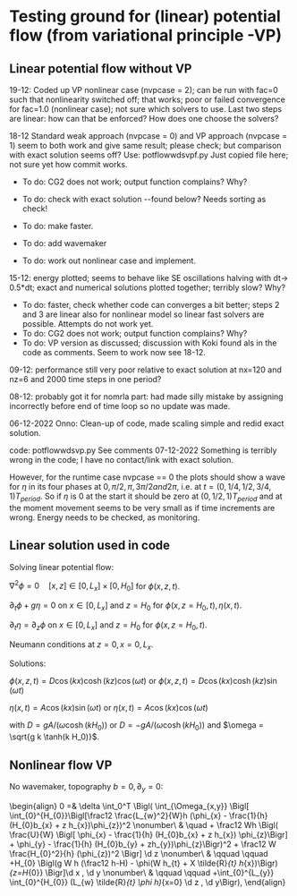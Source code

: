 # Testing ground for (linear) potential flow (from variational principle -VP)

## Linear potential flow without VP

19-12: Coded up VP nonlinear case (nvpcase = 2); can be run with fac=0 such that nonlinearity switched off; that works; poor or failed convergence for fac=1.0 (nonlinear case); not sure which solvers to use. Last two steps are linear: how can that be enforced? How does one choose the solvers?
 

18-12 Standard weak approach (nvpcase = 0) and VP approach (nvpcase = 1) seem to both work and give same result; please check; but comparison with exact solution seems off? Use: potflowwdsvpf.py
Just copied file here; not sure yet how commit works. 
- To do: CG2 does not work; output function complains? Why?
- To do: check with exact solution --found below? Needs sorting as check!
- To do: make faster.

- To do: add wavemaker
- To do: work out nonlinear case and implement.

15-12: energy plotted; seems to behave like SE oscillations halving with dt-> 0.5*dt; exact and numerical solutions plotted together; terribly slow? Why?
- To do: faster, check whether code can converges a bit better; steps 2 and 3 are linear also for nonlinear model so linear fast solvers are possible.
Attempts do not work yet.
- To do: CG2 does not work; output function complains? Why?
- To do: VP version as discussed; discussion with Koki found als in the code as comments. Seem to work now see 18-12.

09-12: performance still very poor relative to exact solution at nx=120 and nz=6 and 2000 time steps in one period?

08-12: probably got it for nomrla part: had made silly mistake by assigning incorrectly before end of time loop so no update was made.

06-12-2022 Onno: Clean-up of code, made scaling simple and redid exact solution.

code: potflowwdsvp.py
See comments 07-12-2022
Something is terribly wrong in the code; I have no contact/link with exact solution.

However, for the runtime case nvpcase == 0 the plots should show a wave for $\eta$ in its four phases at $0, \pi/2, \pi, 3\pi/2 and 2\pi$, i.e. at $t=(0,1/4,1/2,3/4,1) T_{period}$. So if $\eta$ is 0 at the start it should be zero at $(0,1/2,1)T_{period}$ and at the moment movement seems to be very small as if time increments are wrong. Energy needs to be checked, as monitoring.

## Linear solution used in code

Solving linear potential flow:

$\nabla^2 \phi=0\quad[x,z]\in[0,L_x]\times[0,H_0]$ for $\phi(x,z,t)$.

$\partial_t\phi+g \eta = 0$ on $x\in[0,L_x]$ and $z=H_0$ for $\phi(x,z=H_0,t),\eta(x,t)$.

$\partial_t \eta = \partial_z\phi$ on $x\in[0,L_x]$ and $z=H_0$ for $\phi(x,z=H_0,t)$.

Neumann conditions at $z=0,x=0,L_x$.

Solutions:

$\phi(x,z,t) = D \cos(k x)\cosh(k z)\cos(\omega t)$ or $\phi(x,z,t) = D \cos(k x)\cosh(k z)\sin(\omega t)$ 

$\eta(x,t) = A \cos(k x) \sin(\omega t)$ or $\eta(x,t) = A \cos(k x) \cos(\omega t)$

with $D = g A/(\omega\cosh(k H_0))$ or $D = -g A/(\omega\cosh(k H_0))$ and $\omega = \sqrt{g k \tanh(k H_0)}$.

## Nonlinear flow VP

No wavemaker, topography $b=0, \partial_y =0$:

\begin{align}
    0 =& \delta \int_0^T \Bigl( \int_{\Omega_{x,y}} \Bigl[ \int_{0}^{H_{0}}\Bigl[\frac12 \frac{L_{w}^2}{W}h (\phi_{x} - \frac{1}{h} (H_{0}b_{x} + z h_{x})\phi_{z})^2  \nonumber\\
    & \quad + \frac12 Wh \Bigl( \frac{U}{W} \Bigl[ \phi_{x} - \frac{1}{h} (H_{0}b_{x} + z h_{x}) \phi_{z}\Bigr] + \phi_{y} - \frac{1}{h} (H_{0}b_{y} + zh_{y})\phi_{z}\Bigr)^2 + \frac12 W \frac{H_{0}^2}{h} (\phi_{z})^2 \Bigr] \d z \nonumber\\
    & \qquad \qquad +H_{0} \Bigl(g W h (\frac12 h-H) - \phi(W h_{t} + X \tilde{R}_{t} h_{x})\Bigr)_{z=H_{0}} \Bigr]\d x \, \d y \nonumber\\
    & \qquad \qquad +\int_{0}^{L_{y}} \int_{0}^{H_{0}} (L_{w} \tilde{R}_{t} \phi h)_{x=0} \d z \, \d y\Bigr),
\end{align}
